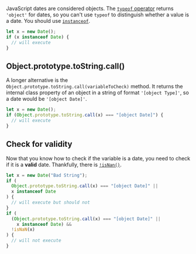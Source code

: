 JavaScript dates are considered objects. The
[`typeof` operator](/tutorials/fundamentals/typeof) returns
`'object'` for dates, so you can't use `typeof` to distinguish whether
a value is a date. You should use [`instanceof`](/tutorials/fundamentals/instanceof).

```javascript
let x = new Date();
if (x instanceof Date) {
  // will execute
}
```

## Object.prototype.toString.call()

A longer alternative is the `Object.prototype.toString.call(variableToCheck)` method.
It returns the internal class property of an object in a string of format `'[object Type]'`,
so a date would be `'[object Date]'`.

```javascript
let x = new Date();
if (Object.prototype.toString.call(x) === "[object Date]") {
  // will execute
}
```

## Check for validity

Now that you know how to check if the variable is a date,
you need to check if it is a **valid** date. Thankfully, there is
[`!isNan()`](/tutorials/fundamentals/check-nan).

```javascript
let x = new Date("Bad String");
if (
  Object.prototype.toString.call(x) === "[object Date]" ||
  x instanceof Date
) {
  // will execute but should not
}
if (
  (Object.prototype.toString.call(x) === "[object Date]" ||
    x instanceof Date) &&
  !isNaN(x)
) {
  // will not execute
}
```
